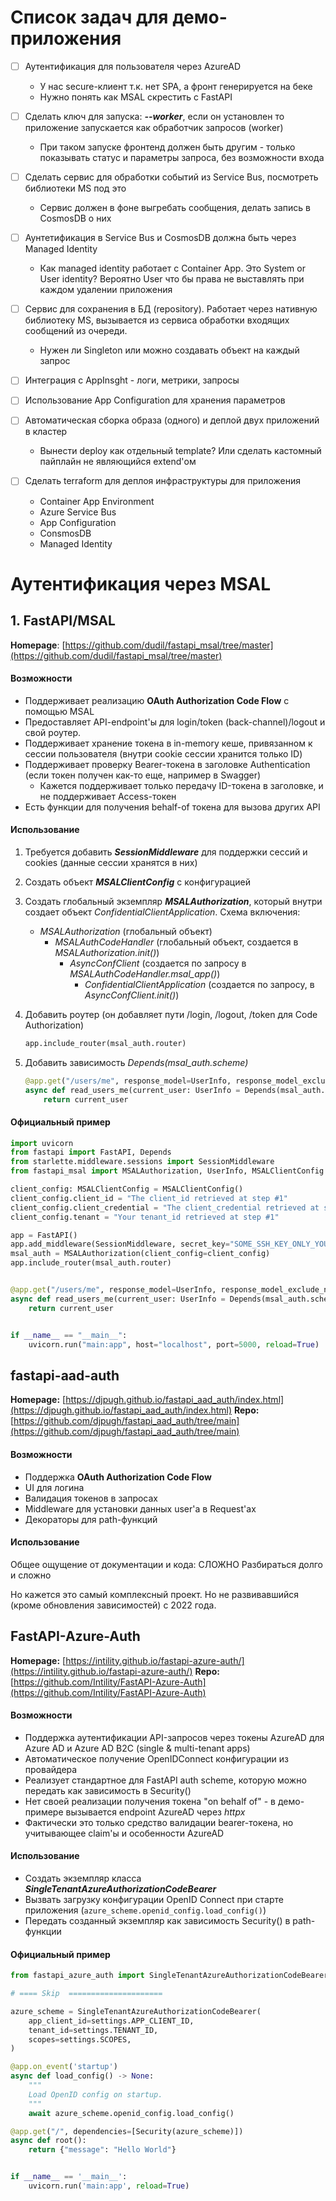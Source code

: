 # Список задач для демо-приложения

- [ ] Аутентификация для пользователя через AzureAD
  - У нас secure-клиент т.к. нет SPA, а фронт генерируется на беке
  - Нужно понять как MSAL скрестить с FastAPI

- [ ] Сделать ключ для запуска: ***--worker***, если он установлен то приложение запускается как обработчик запросов (worker)
  - При таком запуске фронтенд должен быть другим - только показывать статус и параметры запроса, без возможности входа

- [ ] Сделать сервис для обработки событий из Service Bus, посмотреть библиотеки MS под это
  - Сервис должен в фоне выгребать сообщения, делать запись в CosmosDB о них

- [ ] Аунтетификация в Service Bus и CosmosDB должна быть через Managed Identity
  - Как managed identity работает с Container App. Это System or User identity? Вероятно User что бы права не выставлять при каждом удалении приложения

- [ ] Сервис для сохранения в БД (repository). Работает через нативную библиотеку MS, вызывается из сервиса обработки входящих сообщений из очереди.
  - Нужен ли Singleton или можно создавать объект на каждый запрос

- [ ] Интеграция с AppInsght - логи, метрики, запросы

- [ ] Использование App Configuration для хранения параметров

- [ ] Автоматическая сборка образа (одного) и деплой двух приложений в кластер
  - Вынести deploy как отдельный template? Или сделать кастомный пайплайн не являющийся extend'ом

- [ ] Сделать terraform для деплоя инфраструктуры для приложения
  - Container App Environment
  - Azure Service Bus
  - App Configuration
  - ConsmosDB
  - Managed Identity

# Аутентификация через MSAL

## 1. FastAPI/MSAL
**Homepage**: [https://github.com/dudil/fastapi_msal/tree/master](https://github.com/dudil/fastapi_msal/tree/master)

#### Возможности

- Поддерживает реализацию **OAuth Authorization Code Flow** с помощью MSAL
- Предоставляет API-endpoint'ы для login/token (back-channel)/logout и свой роутер.
- Поддерживает хранение токена в in-memory кеше, привязанном к сессии пользователя (внутри cookie сессии хранится только ID)
- Поддерживает проверку Bearer-токена в заголовке Authentication (если токен получен как-то еще, например в Swagger)
  - Кажется поддерживает только передачу ID-токена в заголовке, и не поддерживает Access-токен
- Есть функции для получения behalf-of токена для вызова других API

#### Использование

1. Требуется добавить ***SessionMiddleware*** для поддержки сессий и cookies (данные сессии хранятся в них)
2. Создать объект ***MSALClientConfig*** с конфигурацией
3. Создать глобальный экземпляр ***MSALAuthorization***, который внутри создает объект *ConfidentialClientApplication*. Cхема включения:
   - *MSALAuthorization* (глобальный объект)
     - *MSALAuthCodeHandler* (глобальный объект, создается в *MSALAuthorization.init()*)
       - *AsyncConfClient* (создается по запросу в *MSALAuthCodeHandler.msal_app()*)
         - *ConfidentialClientApplication* (создается по запросу, в *AsyncConfClient.init()*)
4. Добавить роутер (он добавляет пути /login, /logout, /token для Code Authorization)

   ```python
   app.include_router(msal_auth.router)
   ```

5. Добавить зависимость *Depends(msal_auth.scheme)*

    ```Python
    @app.get("/users/me", response_model=UserInfo, response_model_exclude_none=True, response_model_by_alias=False)
    async def read_users_me(current_user: UserInfo = Depends(msal_auth.scheme)) -> UserInfo:
        return current_user
    ```

#### Официальный пример

```python
import uvicorn
from fastapi import FastAPI, Depends
from starlette.middleware.sessions import SessionMiddleware
from fastapi_msal import MSALAuthorization, UserInfo, MSALClientConfig

client_config: MSALClientConfig = MSALClientConfig()
client_config.client_id = "The client_id retrieved at step #1"
client_config.client_credential = "The client_credential retrieved at step #1"
client_config.tenant = "Your tenant_id retrieved at step #1"

app = FastAPI()
app.add_middleware(SessionMiddleware, secret_key="SOME_SSH_KEY_ONLY_YOU_KNOW")  # replace with your own!!!
msal_auth = MSALAuthorization(client_config=client_config)
app.include_router(msal_auth.router)


@app.get("/users/me", response_model=UserInfo, response_model_exclude_none=True, response_model_by_alias=False)
async def read_users_me(current_user: UserInfo = Depends(msal_auth.scheme)) -> UserInfo:
    return current_user


if __name__ == "__main__":
    uvicorn.run("main:app", host="localhost", port=5000, reload=True)

```
## fastapi-aad-auth

**Homepage:** [https://djpugh.github.io/fastapi_aad_auth/index.html](https://djpugh.github.io/fastapi_aad_auth/index.html)
**Repo:** [https://github.com/djpugh/fastapi_aad_auth/tree/main](https://github.com/djpugh/fastapi_aad_auth/tree/main)

#### Возможности

- Поддержка  **OAuth Authorization Code Flow**
- UI для логина
- Валидация токенов в запросах
- Middleware для установки данных user'а в Request'ах
- Декораторы для path-функций

#### Использование

Общее ощущение от документации и кода: СЛОЖНО
Разбираться долго и сложно

Но кажется это самый комплексный проект. Но не развивавшийся (кроме обновления зависимостей) с 2022 года.


## FastAPI-Azure-Auth

**Homepage:** [https://intility.github.io/fastapi-azure-auth/](https://intility.github.io/fastapi-azure-auth/)
**Repo:** [https://github.com/Intility/FastAPI-Azure-Auth](https://github.com/Intility/FastAPI-Azure-Auth)

#### Возможности

- Поддержка аутентификации API-запросов через токены AzureAD для Azure AD и Azure AD B2C (single & multi-tenant apps)
- Автоматическое получение OpenIDConnect конфигурации из провайдера
- Реализует стандартное для FastAPI auth scheme, которую можно передать как зависимость в Security()
- Нет своей реализации получения токена "on behalf of" - в демо-примере вызывается endpoint AzureAD через *httpx*
- Фактически это только средство валидации bearer-токена, но учитывающее claim'ы и особенности AzureAD

#### Использование

- Создать экземпляр класса ***SingleTenantAzureAuthorizationCodeBearer***
- Вызвать загрузку конфигурации OpenID Connect при старте приложения (`azure_scheme.openid_config.load_config()`)
- Передать созданный экземпляр как зависимость Security() в path-функции

#### Официальный пример

```Python
from fastapi_azure_auth import SingleTenantAzureAuthorizationCodeBearer

# ==== Skip  =====================

azure_scheme = SingleTenantAzureAuthorizationCodeBearer(
    app_client_id=settings.APP_CLIENT_ID,
    tenant_id=settings.TENANT_ID,
    scopes=settings.SCOPES,
)

@app.on_event('startup')
async def load_config() -> None:
    """
    Load OpenID config on startup.
    """
    await azure_scheme.openid_config.load_config()

@app.get("/", dependencies=[Security(azure_scheme)])
async def root():
    return {"message": "Hello World"}


if __name__ == '__main__':
    uvicorn.run('main:app', reload=True)
```

